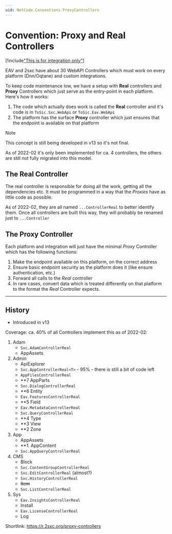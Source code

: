 ```yaml
---
uid: NetCode.Conventions.ProxyControllers
---
```


# Convention: Proxy and Real Controllers

[!include["This is for integration only"](../_include-for-integration.md)]

EAV and 2sxc have about 30 WebAPI Controllers which must work on every platform (Dnn/Oqtane) and custom integrations. 

To keep code maintenance low, we have a setup with **Real** controllers and **Proxy** Controllers which just serve as the entry-point in each platform. 
Here's how it works:

1. The code which actually does work is called the **Real** controller and it's code is in `ToSic.Sxc.WebApi` or `ToSic.Eav.WebApi`
1. The platform has the surface **Proxy** controller which just ensures that the endpoint is available on that platform

> [!NOTE]
> This concept is still being developed in v13 so it's not final. 
> 
> As of 2022-02 it's only been implemented for ca. 4 controllers, the others are still not fully migrated into this model. 

## The Real Controller

The real controller is responsible for doing all the work, getting all the dependencies etc. 
It must be programmed in a way that the _Proxies_ have as little code as possible.

As of 2022-02, they are all named `...ControllerReal` to better identify them. 
Once all controllers are built this way, they will probably be renamed just to `...Controller`

## The Proxy Controller

Each platform and integration will just have the minimal _Proxy_ Controller which has the following functions:

1. Make the endpoint available on this platform, on the correct address
1. Ensure basic endpoint security as the platform does it (like ensure authentication, etc.)
1. Forward all calls to the _Real_ controller
1. In rare cases, convert data which is treated differently on that platform to the format the _Real_ Controller expects.

---

## History

* Introduced in v13

Coverage: ca. 40% of all Controllers implement this as of 2022-02:

1. Adam
    * `Sxc.AdamControllerReal`
    * AppAssets
1. Admin
    * ApiExplorer
    * `Sxc.AppControllerReal<T>` - 95% - there is still a bit of code left
    * `AppFilesControllerReal`
    * **7 AppParts
    * `Sxc.DialogControllerReal`
    * **6 Entity
    * `Eav.FeaturesControllerReal`
    * **5 Field
    * `Eav.MetadataControllerReal`
    * `Sxc.QueryControllerReal`
    * **4 Type
    * **3 View
    * **2  Zone
1. App
    * AppAssets
    * **1. AppContent
    * `Sxc.AppQueryControllerReal`
1. CMS
    * Block
    * `Sxc.ContentGroupControllerReal`
    * `Sxc.EditControllerReal` (almost?)
    * `Sxc.HistoryControllerReal`
    * ~~Item~~
    * `Sxc.ListControllerReal`
1. Sys
    * `Eav.InsightsControllerReal`
    * Install
    * `Eav.LicenseControllerReal`
    * Log


Shortlink: https://r.2sxc.org/proxy-controllers